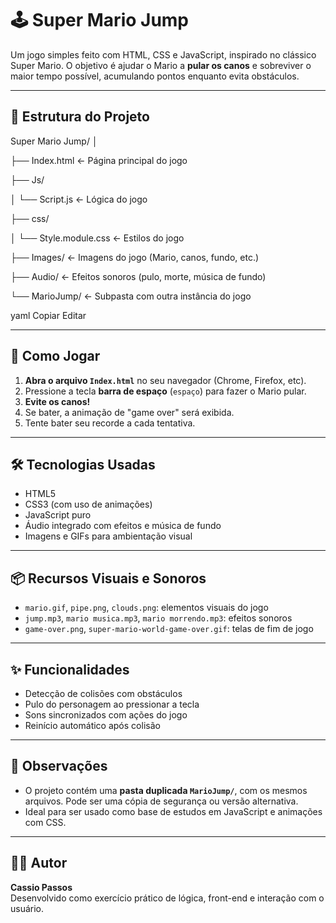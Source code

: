 # 🕹️ Super Mario Jump

Um jogo simples feito com HTML, CSS e JavaScript, inspirado no clássico Super Mario. O objetivo é ajudar o Mario a **pular os canos** e sobreviver o maior tempo possível, acumulando pontos enquanto evita obstáculos.

---

## 📂 Estrutura do Projeto

Super Mario Jump/
│

├── Index.html ← Página principal do jogo

├── Js/

│ └── Script.js ← Lógica do jogo

├── css/

│ └── Style.module.css ← Estilos do jogo

├── Images/ ← Imagens do jogo (Mario, canos, fundo, etc.)

├── Audio/ ← Efeitos sonoros (pulo, morte, música de fundo)

└── MarioJump/ ← Subpasta com outra instância do jogo

yaml
Copiar
Editar

---

## 🚀 Como Jogar

1. **Abra o arquivo `Index.html`** no seu navegador (Chrome, Firefox, etc).
2. Pressione a tecla **barra de espaço** (`espaço`) para fazer o Mario pular.
3. **Evite os canos!**
4. Se bater, a animação de "game over" será exibida.
5. Tente bater seu recorde a cada tentativa.

---

## 🛠️ Tecnologias Usadas

- HTML5
- CSS3 (com uso de animações)
- JavaScript puro
- Áudio integrado com efeitos e música de fundo
- Imagens e GIFs para ambientação visual

---

## 📦 Recursos Visuais e Sonoros

- `mario.gif`, `pipe.png`, `clouds.png`: elementos visuais do jogo
- `jump.mp3`, `mario musica.mp3`, `mario morrendo.mp3`: efeitos sonoros
- `game-over.png`, `super-mario-world-game-over.gif`: telas de fim de jogo

---

## ✨ Funcionalidades

- Detecção de colisões com obstáculos
- Pulo do personagem ao pressionar a tecla
- Sons sincronizados com ações do jogo
- Reinício automático após colisão

---

## 📌 Observações

- O projeto contém uma **pasta duplicada `MarioJump/`**, com os mesmos arquivos. Pode ser uma cópia de segurança ou versão alternativa.
- Ideal para ser usado como base de estudos em JavaScript e animações com CSS.

---

## 👨‍💻 Autor

**Cassio Passos**  
Desenvolvido como exercício prático de lógica, front-end e interação com o usuário.
